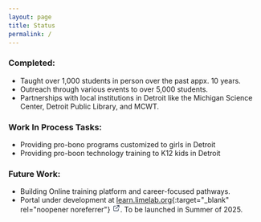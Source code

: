 ```yaml
---
layout: page
title: Status
permalink: /
---
```


### Completed:
- Taught over 1,000 students in person over the past appx. 10 years.
- Outreach through various events to over 5,000 students.
- Partnerships with local institutions in Detroit like the Michigan Science Center, Detroit Public Library, and MCWT.

### Work In Process Tasks:
- Providing pro-bono programs customized to girls in Detroit
- Providing pro-boon technology training to K12 kids in Detroit

### Future Work:
- Building Online training platform and career-focused pathways.
- Portal under development at [learn.limelab.org](https://learn.limelab.org){:target="_blank" rel="noopener noreferrer"} <img src="assets/images/7124185_external_link_icon.png" alt="external link icon" width="16" height="16">. To be launched in Summer of 2025.
